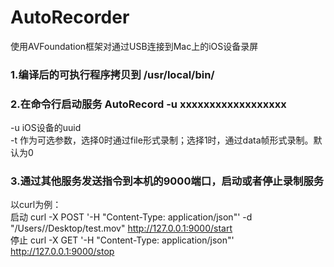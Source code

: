 # AutoRecorder<br>
使用AVFoundation框架对通过USB连接到Mac上的iOS设备录屏

### 1.编译后的可执行程序拷贝到 /usr/local/bin/
### 2.在命令行启动服务 AutoRecord -u xxxxxxxxxxxxxxxxxx
-u iOS设备的uuid<br>
-t 作为可选参数，选择0时通过file形式录制；选择1时，通过data帧形式录制。默认为0

### 3.通过其他服务发送指令到本机的9000端口，启动或者停止录制服务 
以curl为例：<br>
启动 curl -X POST '-H "Content-Type: application/json"' \-d "/Users/<username>/Desktop/test.mov" http://127.0.0.1:9000/start<br>
停止 curl -X GET '-H "Content-Type: application/json"' http://127.0.0.1:9000/stop
